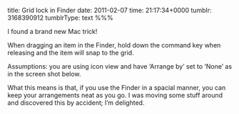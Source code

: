 title: Grid lock in Finder
date: 2011-02-07
time: 21:17:34+0000
tumblr: 3168390912
tumblrType: text
%%%

I found a brand new Mac trick!

When dragging an item in the Finder, hold down the command key when releasing and the item will snap to the grid. 

Assumptions: you are using icon view and have ‘Arrange by’ set to ‘None’ as in the screen shot below. 

What this means is that, if you use the Finder in a spacial manner, you can keep your arrangements neat as you go. I was moving some stuff around and discovered this by accident; I’m delighted. 
